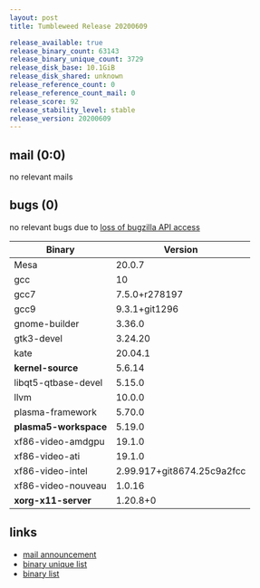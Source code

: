 ```yaml
---
layout: post
title: Tumbleweed Release 20200609

release_available: true
release_binary_count: 63143
release_binary_unique_count: 3729
release_disk_base: 10.1GiB
release_disk_shared: unknown
release_reference_count: 0
release_reference_count_mail: 0
release_score: 92
release_stability_level: stable
release_version: 20200609
---
```


## mail (0:0)

no relevant mails

## bugs (0)

<!--more-->

no relevant bugs due to [loss of bugzilla API access](https://bugzilla.opensuse.org/show_bug.cgi?id=1157722)

Binary | Version
--- | ---
Mesa | 20.0.7
gcc | 10
gcc7 | 7.5.0+r278197
gcc9 | 9.3.1+git1296
gnome-builder | 3.36.0
gtk3-devel | 3.24.20
kate | 20.04.1
**kernel-source** | 5.6.14
libqt5-qtbase-devel | 5.15.0
llvm | 10.0.0
plasma-framework | 5.70.0
**plasma5-workspace** | 5.19.0
xf86-video-amdgpu | 19.1.0
xf86-video-ati | 19.1.0
xf86-video-intel | 2.99.917+git8674.25c9a2fcc
xf86-video-nouveau | 1.0.16
**xorg-x11-server** | 1.20.8+0

## links

- [mail announcement](https://lists.opensuse.org/opensuse-factory/2020-06/msg00119.html)
- [binary unique list](http://download.opensuse.org/history/20200609/rpm.unique.list)
- [binary list](http://download.opensuse.org/history/20200609/rpm.list)
